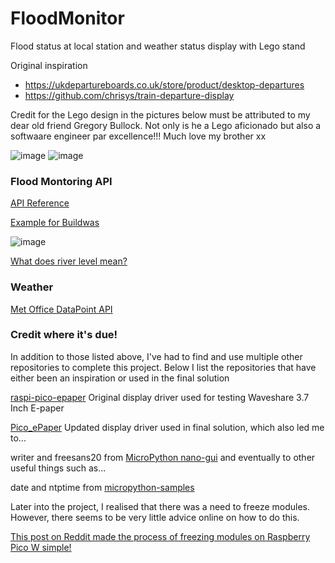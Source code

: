 # FloodMonitor

Flood status at local station and weather status display with Lego stand

Original inspiration
  - https://ukdepartureboards.co.uk/store/product/desktop-departures
  - https://github.com/chrisys/train-departure-display

Credit for the Lego design in the pictures below must be attributed to my dear old friend Gregory Bullock. Not only is he a Lego aficionado but also a softwaare engineer par excellence!!! Much love my brother xx

![image](https://github.com/AgentK88/FloodMonitor/assets/8092108/8a924553-7ce9-4103-8626-942335b9cb91)
![image](https://github.com/AgentK88/FloodMonitor/assets/8092108/596b60bb-663c-47b2-974e-11015d392282)

### Flood Montoring API

[API Reference](https://environment.data.gov.uk/flood-monitoring/doc/reference#5dfx)

[Example for Buildwas](https://check-for-flooding.service.gov.uk/station/2058)

![image](https://github.com/AgentK88/FloodMonitor/assets/8092108/0fd09931-74ba-49fa-9f05-2e038ec900ec)

[What does river level mean?](https://check-for-flooding.service.gov.uk/how-we-measure-river-sea-groundwater-levels)

### Weather

[Met Office DataPoint API](https://www.metoffice.gov.uk/services/data/datapoint/getting-started)

### Credit where it's due!

In addition to those listed above, I've had to find and use multiple other repositories to complete this project. Below I list the repositories that have either been an inspiration or used in the final solution

[raspi-pico-epaper](https://github.com/CoenTempelaars/raspi-pico-epaper)
Original display driver used for testing Waveshare 3.7 Inch E-paper

[Pico_ePaper](https://github.com/phoreglad/pico-epaper)
Updated display driver used in final solution, which also led me to...

writer and freesans20 from [MicroPython nano-gui](https://github.com/peterhinch/micropython-nano-gui)
and eventually to other useful things such as...

date and ntptime from [micropython-samples](https://github.com/peterhinch/micropython-samples)

Later into the project, I realised that there was a need to freeze modules. However, there seems to be very little advice online on how to do this.

[This post on Reddit made the process of freezing modules on Raspberry Pico W simple!](https://www.reddit.com/r/raspberrypipico/comments/1endjfd/quick_tutorialinstructions_on_how_to_freeze/)
